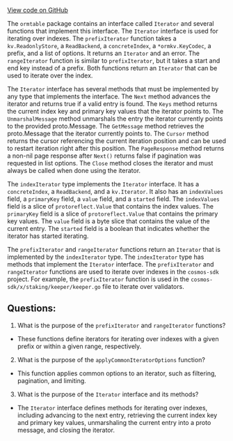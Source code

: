[View code on GitHub](https://github.com/cosmos/cosmos-sdk.git/orm/model/ormtable/iterator.go)

The `ormtable` package contains an interface called `Iterator` and several functions that implement this interface. The `Iterator` interface is used for iterating over indexes. The `prefixIterator` function takes a `kv.ReadonlyStore`, a `ReadBackend`, a `concreteIndex`, a `*ormkv.KeyCodec`, a prefix, and a list of options. It returns an `Iterator` and an error. The `rangeIterator` function is similar to `prefixIterator`, but it takes a start and end key instead of a prefix. Both functions return an `Iterator` that can be used to iterate over the index.

The `Iterator` interface has several methods that must be implemented by any type that implements the interface. The `Next` method advances the iterator and returns true if a valid entry is found. The `Keys` method returns the current index key and primary key values that the iterator points to. The `UnmarshalMessage` method unmarshals the entry the iterator currently points to the provided proto.Message. The `GetMessage` method retrieves the proto.Message that the iterator currently points to. The `Cursor` method returns the cursor referencing the current iteration position and can be used to restart iteration right after this position. The `PageResponse` method returns a non-nil page response after `Next()` returns false if pagination was requested in list options. The `Close` method closes the iterator and must always be called when done using the iterator.

The `indexIterator` type implements the `Iterator` interface. It has a `concreteIndex`, a `ReadBackend`, and a `kv.Iterator`. It also has an `indexValues` field, a `primaryKey` field, a `value` field, and a `started` field. The `indexValues` field is a slice of `protoreflect.Value` that contains the index values. The `primaryKey` field is a slice of `protoreflect.Value` that contains the primary key values. The `value` field is a byte slice that contains the value of the current entry. The `started` field is a boolean that indicates whether the iterator has started iterating.

The `prefixIterator` and `rangeIterator` functions return an `Iterator` that is implemented by the `indexIterator` type. The `indexIterator` type has methods that implement the `Iterator` interface. The `prefixIterator` and `rangeIterator` functions are used to iterate over indexes in the `cosmos-sdk` project. For example, the `prefixIterator` function is used in the `cosmos-sdk/x/staking/keeper/keeper.go` file to iterate over validators.
## Questions: 
 1. What is the purpose of the `prefixIterator` and `rangeIterator` functions?
- These functions define iterators for iterating over indexes with a given prefix or within a given range, respectively.

2. What is the purpose of the `applyCommonIteratorOptions` function?
- This function applies common options to an iterator, such as filtering, pagination, and limiting.

3. What is the purpose of the `Iterator` interface and its methods?
- The `Iterator` interface defines methods for iterating over indexes, including advancing to the next entry, retrieving the current index key and primary key values, unmarshaling the current entry into a proto message, and closing the iterator.